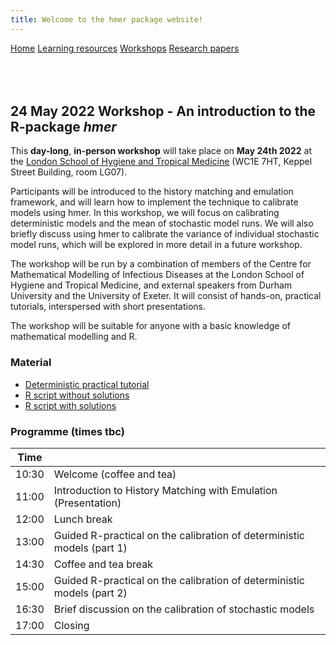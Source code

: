 ```yaml
---
title: Welcome to the hmer package website!
---
```


<div class="navbar">
  <a href="index.html">Home</a>
  <a href="learning_resources.html">Learning resources</a>
  <a href="24may2022workshop.html" class="active">Workshops</a>
  <a href="papers.html">Research papers</a>
</div>

<br>

<br>

<br>

## 24 May 2022 Workshop - An introduction to the R-package _hmer_

This **day-long**, **in-person workshop** will take place on **May 24th 2022** at the [London School of Hygiene and Tropical Medicine](https://www.lshtm.ac.uk/aboutus/contact/location) (WC1E 7HT, Keppel Street Building, room LG07). 

Participants will be introduced to the history matching and emulation framework, and will learn how to implement the technique to calibrate models using hmer. In this workshop, we will focus on calibrating deterministic models and the mean of stochastic model runs. We will also briefly discuss using hmer to calibrate the variance of individual stochastic model runs, which will be explored in more detail in a future workshop.

The workshop will be run by a combination of members of the  Centre for Mathematical Modelling of Infectious Diseases  at the London School of Hygiene and Tropical Medicine, and external speakers from Durham University and the University of Exeter. It will consist of hands-on, practical tutorials, interspersed with short presentations.

The workshop will be suitable for anyone with a basic knowledge of mathematical modelling and R.

### Material

- [Deterministic practical tutorial](https://danny-sc.github.io/deterministic_workshop/)
- [R script without solutions](https://github.com/hmer-package/website/blob/gh-pages/deterministic_workshop_code_without_sols.R)
- [R script with solutions](https://github.com/hmer-package/website/blob/gh-pages/deterministic_workshop_code_with_sols.R)

### Programme (times tbc) 

| Time  |                                                                                                              |
|-------|--------------------------------------------------------------------------------------------------------------|
| 10:30 | Welcome (coffee and tea)                                                                                     |
| 11:00 | Introduction to History Matching with Emulation (Presentation)                                               |
| 12:00 | Lunch break                                                                                                  |
| 13:00 | Guided R-practical on the calibration of deterministic models (part 1)                                       |
| 14:30 | Coffee and tea break                                                                                         |
| 15:00 | Guided R-practical on the calibration of deterministic models (part 2)                                       |                                             
| 16:30 | Brief discussion on the calibration of stochastic models                                                     |
| 17:00 | Closing                                                                                                      |

